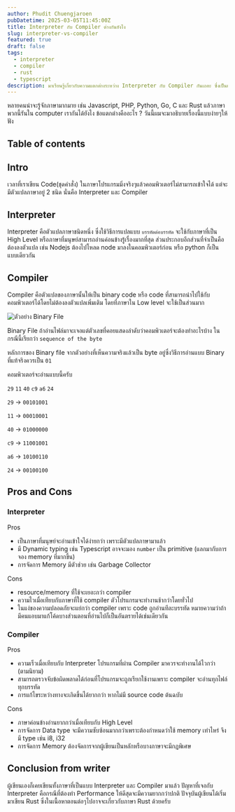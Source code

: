 ```yaml
---
author: Phudit Chuengjaroen
pubDatetime: 2025-03-05T11:45:00Z
title: Interpreter กับ Compiler ต่างกันยังไง
slug: interpreter-vs-compiler
featured: true
draft: false
tags:
  - interpreter
  - compiler
  - rust
  - typescript
description: มาเรียนรู้เกี่ยวกับความแตกต่างระหว่าง Interpreter กับ Compiler กันเถอะ ซึ่งเป็นเครื่องมือสำคัญในการแปลงภาษาโปรแกรมมิ่งให้คอมพิวเตอร์เข้าใจ
---
```


หลายคนน่าจะรู้จักภาษามากมาย เช่น Javascript, PHP, Python, Go, C และ Rust แล้วภาษาพวกนี้รันใน computer เรากันได้ยังไง ข้อแตกต่างคืออะไร ? วันนี้ผมจะมาอธิบายเรื่องนี้แบบง่ายๆให้ฟัง

## Table of contents

## Intro

เวลาที่เราเขียน Code(ชุดคำสั่ง) ในภาษาโปรแกรมมิ่งจริงๆแล้วคอมพิวเตอร์ไม่สามารถเข้าใจได้ แต่จะมีตัวแปลภาษาอยู่ 2 ชนิด นั่นคือ Interpreter และ Compiler

## Interpreter

Interpreter คือตัวแปลภาษาชนิดหนึ่ง ซึ่งใช้วิธีการแปลแบบ `บรรทัดต่อบรรทัด` จะใช้กับภาษาที่เป็น High Level หรือภาษาที่มนุษย์สามารถอ่านค่อนข้างรู้เรื่องมากที่สุด
ส่วนประกอบอีกส่วนที่จำเป็นคือต้องลงตัวแปล เช่น Nodejs ต้องไปโหลด node มาลงในคอมพิวเตอร์ก่อน หรือ python ก็เป็นแบบเดียวกัน

## Compiler

Compiler คือตัวแปลของภาษานั้นให้เป็น binary code หรือ code ที่สามารถนำไปใช้กับคอมพิวเตอร์ได้โดยไม่ต้องลงตัวแปลเพิ่มเติม โดยที่ภาษาใน Low level จะใช้เป็นส่วนมาก

![ตัวอย่าง Binary File](@assets/interpreter-vs-compiler/binary-file.png)

Binary File ถ้าอ่านไฟล์มาจะเจอแต่ตัวเลขที่คอยแสดงลำดับว่าคอมพิวเตอร์จะต้องทำอะไรบ้าง ในกรณีนี้เรียกว่า `sequence of the byte`

หลักการของ Binary file จากตัวอย่างที่เห็นความจริงแล้วเป็น byte อยู่ซึ่งวิธีการอ่านแบบ Binary ที่แท้จริงควรเป็น `01`

คอมพิวเตอร์จะอ่านแบบนี้ครับ

`29` `11` `40` `c9` `a6` `24`

`29` -> `00101001`

`11` -> `00010001`

`40` -> `01000000`

`c9` -> `11001001`

`a6` -> `10100110`

`24` -> `00100100`

## Pros and Cons

### Interpreter

Pros
- เป็นภาษาที่มนุษย์จะอ่านเข้าใจได้ง่ายกว่า เพราะมีตัวแปลภาษามาแล้ว
- มี Dynamic typing เช่น Typescript อาจจะมอง `number` เป็น primitive (แลกมากับการจอง memory ที่มากขึ้น)
- การจัดการ Memory มีตัวช่วย เช่น Garbage Collector

Cons
- resource/memory ที่ใช้จะเยอะกว่า compiler
- ความไวเมื่อเทียบกับภาษาที่ใช้ compiler ตัวโปรแกรมจะทำงานช้ากว่าโดยทั่วไป
- ในแง่ของความปลอดภัยจะแย่กว่า compiler เพราะ code ถูกอ่านทีละบรรทัด หมายความว่าถ้ามีคนแอบมาแก้โค้ดบางส่วนตอนที่อ่านไปก็เป็นอันตรายได้เช่นเดียวกัน

### Compiler

Pros
- ความเร็วเมื่อเทียบกับ Interpreter โปรแกรมที่ผ่าน Compiler มาควรจะทำงานได้ไวกว่า (ตามนิยาม)
- สามารถตรวจจับข้อผิดพลาดได้ก่อนที่โปรแกรมจะถูกเรียกใช้งานเพราะ compiler จะอ่านทุกไฟล์ ทุกบรรทัด
- การแก้ไขระหว่างทางจะเกิดขึ้นได้ยากกว่า หากไม่มี source code ต้นฉบับ

Cons
- ภาษาค่อนข้างอ่านยากกว่าเมื่อเทียบกับ High Level
- การจัดการ Data type จะมีความซับซ้อนมากกว่าเพราะต้องกำหนดว่าใช้ memory เท่าไหร่ จึงมี type เช่น i8, i32
- การจัดการ Memory ต้องจัดการจากผู้เขียนเป็นหลักหรือบางภาษาจะมีกฏพิเศษ

## Conclusion from writer

ผู้เขียนเองก็เคยเขียนทั้งภาษาที่เป็นแบบ Interpreter และ Compiler มาแล้ว
ปัญหาที่เจอกับ Interpreter คือกรณีที่ต้องทำ Performance ให้ดีสุดจะมีความยากกว่าปกติ
ปัจจุบันผู้เขียนได้เริ่มมาเขียน Rust ซึ่งในเนื้อหาตอนต่อๆไปอาจจะเกี่ยวกับภาษา Rust ด้วยครับ
